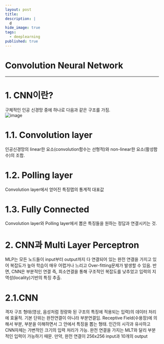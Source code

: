 ```yaml
---
layout: post
title: 
description: |
  d
hide_image: true
tags:
  - deeplearning
published: true
---
```


# Convolution Neural Network
* * *

# 1. CNN이란?
구체적인 인공 신경망 중에 하나로 다음과 같은 구조를 가짐.   
![image](https://user-images.githubusercontent.com/69246778/129148386-6b401f0e-3821-4cdf-9088-4f4eb070cd77.png)

# 1.1. Convolution layer
인공신경망의 linear한 요소(convolution함수는 선형적)와 non-linear한 요소(활성함수)의 조합. 

# 1.2. Polling layer
Convolution layer에서 얻어진 특징맵의 통계적 대표값

# 1.3. Fully Connected
Convolution layer와 Polling layer에서 뽑은 특징들을 원하는 정답과 연결시키는 것. 

# 2. CNN과 Multi Layer Perceptron
MLP는 모든 노드들이 input부터 output까지 다 연결되어 있는 완전 연결을 가지고 있어 복잡도가 높아 학습이 매우 어렵거나 느리고 
Over-fitting문제가 발생할 수 있음. 반면, CNN은 부분적인 연결 즉, 희소연결을 통해 구조적인 복잡도를 낮추었고 입력의 지역성(locality)기반의
특징 추출. 

# 2.1.CNN
격자 구조 형태(영상, 음성처럼 정량화 된 구조의 특징에 적용되는 입력)의 데이터 처리에 효율적. 기본 단위는 완전연결이 아니라 부분연결임.
Receptive Field(수용장)에 의해서 부분, 부분을 이해하면서 그 안에서 특징을 뽑는 형태. 인간의 시각과 유사하고 CNN자체는 가변적인 크기의 
입력 처리가 가능. 완전 연결을 가지는 MLT와 달리 부분적인 입력이 가능하기 때문. 만약, 완전 연결이 256x256 input과 10개의 output
